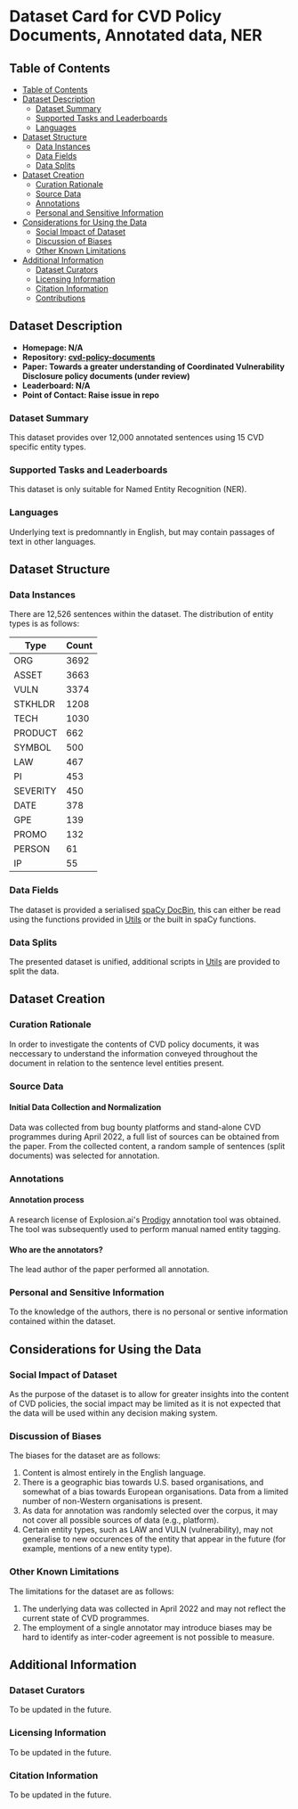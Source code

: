 # Dataset Card for CVD Policy Documents, Annotated data, NER

## Table of Contents
- [Table of Contents](#table-of-contents)
- [Dataset Description](#dataset-description)
  - [Dataset Summary](#dataset-summary)
  - [Supported Tasks and Leaderboards](#supported-tasks-and-leaderboards)
  - [Languages](#languages)
- [Dataset Structure](#dataset-structure)
  - [Data Instances](#data-instances)
  - [Data Fields](#data-fields)
  - [Data Splits](#data-splits)
- [Dataset Creation](#dataset-creation)
  - [Curation Rationale](#curation-rationale)
  - [Source Data](#source-data)
  - [Annotations](#annotations)
  - [Personal and Sensitive Information](#personal-and-sensitive-information)
- [Considerations for Using the Data](#considerations-for-using-the-data)
  - [Social Impact of Dataset](#social-impact-of-dataset)
  - [Discussion of Biases](#discussion-of-biases)
  - [Other Known Limitations](#other-known-limitations)
- [Additional Information](#additional-information)
  - [Dataset Curators](#dataset-curators)
  - [Licensing Information](#licensing-information)
  - [Citation Information](#citation-information)
  - [Contributions](#contributions)

## Dataset Description

- **Homepage: N/A**
- **Repository: [cvd-policy-documents](https://github.com/walshe96/cvd-policy-documents)**
- **Paper: Towards a greater understanding of Coordinated Vulnerability Disclosure policy documents (under review)**
- **Leaderboard: N/A**
- **Point of Contact: Raise issue in repo**

### Dataset Summary

This dataset provides over 12,000 annotated sentences using 15 CVD specific entity types.

### Supported Tasks and Leaderboards

This dataset is only suitable for Named Entity Recognition (NER). 

### Languages

Underlying text is predomnantly in English, but may contain passages of text in other languages. 

## Dataset Structure

### Data Instances

There are 12,526 sentences within the dataset. The distribution of entity types is as follows:

| Type      | Count |
| ----------- | ----------- |
| ORG | 3692 | 
| ASSET | 3663 | 
| VULN | 3374 | 
| STKHLDR | 1208 | 
| TECH | 1030 | 
| PRODUCT | 662 | 
| SYMBOL | 500 | 
| LAW | 467 | 
| PI | 453 | 
| SEVERITY | 450 | 
| DATE | 378 | 
| GPE | 139 | 
| PROMO | 132 | 
| PERSON | 61 | 
| IP | 55 | 


### Data Fields

The dataset is provided a serialised [spaCy DocBin](https://spacy.io/api/docbin), this can either be read using the functions provided in [Utils](https://github.com/walshe96/cvd-policy-documents/tree/main/Utils) or the built in spaCy functions.

### Data Splits

The presented dataset is unified, additional scripts in [Utils](https://github.com/walshe96/cvd-policy-documents/tree/main/Utils) are provided to split the data.

## Dataset Creation

### Curation Rationale

In order to investigate the contents of CVD policy documents, it was neccessary to understand the information conveyed throughout the document in relation to the sentence level entities present.

### Source Data

#### Initial Data Collection and Normalization

Data was collected from bug bounty platforms and stand-alone CVD programmes during April 2022, a full list of sources can be obtained from the paper. From the collected content, a random sample of sentences (split documents) was selected for annotation. 

### Annotations

#### Annotation process

A research license of Explosion.ai's [Prodigy](https://prodi.gy) annotation tool was obtained. The tool was subsequently used to perform manual named entity tagging. 

#### Who are the annotators?

The lead author of the paper performed all annotation. 

### Personal and Sensitive Information

To the knowledge of the authors, there is no personal or sentive information contained within the dataset.

## Considerations for Using the Data

### Social Impact of Dataset

As the purpose of the dataset is to allow for greater insights into the content of CVD policies, the social impact may be limited as it is not expected that the data will be used within any decision making system. 


### Discussion of Biases

The biases for the dataset are as follows:

1. Content is almost entirely in the English language.
2. There is a geographic bias towards U.S. based organisations, and somewhat of a bias towards European organisations. Data from a limited number of non-Western organisations is present.
3. As data for annotation was randomly selected over the corpus, it may not cover all possible sources of data (e.g., platform).
4. Certain entity types, such as LAW and VULN (vulnerability), may not generalise to new occurences of the entity that appear in the future (for example, mentions of a new entity type). 

### Other Known Limitations

The limitations for the dataset are as follows:

1. The underlying data was collected in April 2022 and may not reflect the current state of CVD programmes.
2. The employment of a single annotator may introduce biases may be hard to identify as inter-coder agreement is not possible to measure.


## Additional Information

### Dataset Curators

To be updated in the future.

### Licensing Information

To be updated in the future.

### Citation Information

To be updated in the future.

